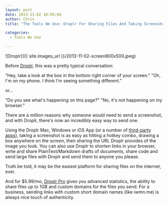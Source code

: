 ```yaml
---
layout: post
date: 2013-11-02 10:59:04
author: Chris
title: "The Tools We Use: Droplr For Sharing Files And Taking Screenshots"

categories:
  - Tools We Use

---
```


![Droplr]({{ site.images_url }}/2013-11-02-screen800x500.jpeg)

<!-- excerpt -->

Before [Droplr](https://droplr.com/hello), this was a pretty typical conversation:

"Hey, take a look at the box in the bottom right corner of your screen."
"Oh, I'm on my phone. I think I'm seeing something different."

or...

"Do you see what's happening on this page?"
"No, it's not happening on my browser."

There are a million reasons why someone would need to send a screenshot, and with Droplr, there's now an incredibly easy way to send one.

<!-- /excerpt -->

Using the Droplr Mac, Windows or iOS App (or a number of [third-party apps](https://droplr.com/hello#)), taking a screenshot is as easy as hitting a hotkey combo, drawing a box anywhere on the screen, then sharing the URL Droplr provides of the image you took. You can also use Droplr to shorten links in your browser, write and share PlainText/Markdown drafts of documents, share code and send large files with Droplr and send them to anyone you please. 

Truth be told, it may be the easiest platform for sharing files on the internet, ever.

And for $5.99/mo, [Droplr Pro](https://droplr.com/hello#pro) gives you advanced statistics, the ability to share files up to 1GB and custom domains for the files you send. For a business, sending links with custom short domain names (like iwmn.me) is always nice touch of authenticity.

